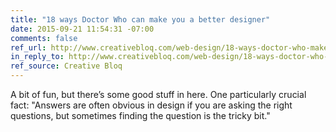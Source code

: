 ```yaml
---
title: "18 ways Doctor Who can make you a better designer"
date: 2015-09-21 11:54:31 -07:00
comments: false
ref_url: http://www.creativebloq.com/web-design/18-ways-doctor-who-make-you-better-designer-91516857
in_reply_to: http://www.creativebloq.com/web-design/18-ways-doctor-who-make-you-better-designer-91516857
ref_source: Creative Bloq
---
```


A bit of fun, but there’s some good stuff in here. One particularly crucial fact: "Answers are often obvious in design if you are asking the right questions, but sometimes finding the question is the tricky bit."